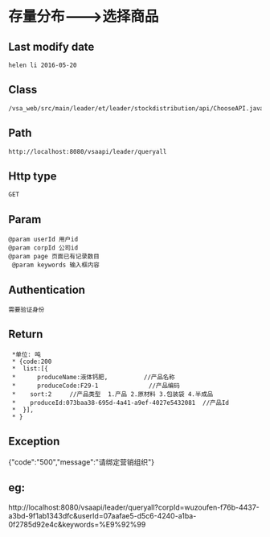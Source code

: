 # 存量分布--->选择商品

## Last modify date
	helen li 2016-05-20

## Class 
	/vsa_web/src/main/leader/et/leader/stockdistribution/api/ChooseAPI.java

## Path
	http://localhost:8080/vsaapi/leader/queryall

## Http type
	GET

## Param
 	@param userId 用户id
 	@param corpId 公司id
 	@param page 页面已有记录数目
	 @param keywords 输入框内容

## Authentication
	需要验证身份
	
## Return
     *单位: 吨
	 * {code:200
	 *  list:[{
	 *  	produceName:液体钙肥,          //产品名称
	 *  	produceCode:F29-1              //产品编码
	 *	  sort:2     //产品类型  1.产品 2.原材料 3.包装袋 4.半成品
	 *	  produceId:073baa38-695d-4a41-a9ef-4027e5432081  //产品Id
	 *  }],
	 * }

## Exception
   {"code":"500","message":"请绑定营销组织"}

## eg:
http://localhost:8080/vsaapi/leader/queryall?corpId=wuzoufen-f76b-4437-a3bd-9f1ab1343dfc&userId=07aafae5-d5c6-4240-a1ba-0f2785d92e4c&keywords=%E9%92%99